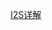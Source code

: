 [I2S详解](http://note.youdao.com/noteshare?id=0a87ff1d8abd260c2b48850f483a5fc2&sub=wcp1559033508701120)